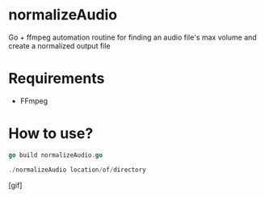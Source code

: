# normalizeAudio
Go + ffmpeg automation routine for finding an audio file's max volume and create a normalized output file

# Requirements
- FFmpeg

# How to use?
```go
go build normalizeAudio.go
```

```go
./normalizeAudio location/of/directory
```

[gif]